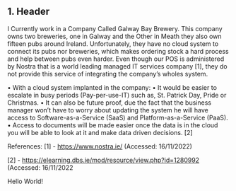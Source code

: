 ## 1. Header

I Currently work in a Company Called Galway Bay Brewery. This company owns two breweries, one in Galway and the Other in Meath they also own fifteen pubs around Ireland. Unfortunately, they have no cloud system to connect its pubs nor breweries, which makes ordering stock a hard process and help between pubs even harder. Even though our POS is administered by Nostra that is a world leading managed IT services company [1], they do not provide this service of integrating the company’s wholes system. 

•	With a cloud system implanted in the company:
•	It would be easier to escalate in busy periods (Pay-per-use-IT) such as, St. Patrick Day, Pride or Christmas. 
•	It can also be future proof, due the fact that the business manager won’t have to worry about updating the system he will have access to Software-as-a-Service (SaaS) and Platform-as-a-Service (PaaS). 
•	Access to documents will be made easier once the data is in the cloud you will be able to look at it and make data driven decisions. [2]



References: 
[1] - https://www.nostra.ie/ (Accessed: 16/11/2022)

[2] - https://elearning.dbs.ie/mod/resource/view.php?id=1280992 (Accessed: 16/11/2022

Hello World!
